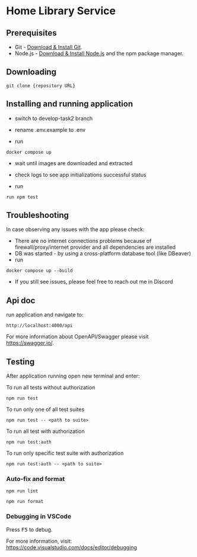 # Home Library Service

## Prerequisites

- Git - [Download & Install Git](https://git-scm.com/downloads).
- Node.js - [Download & Install Node.js](https://nodejs.org/en/download/) and the npm package manager.

## Downloading

```
git clone {repository URL}
```

## Installing and running application

- switch to develop-task2 branch

- rename .env.example to .env

- run

```
docker compose up
```

- wait until images are downloaded and extracted
- check logs to see app initializations successful status

- run

```
run npm test
```

## Troubleshooting

In case observing any issues with the app please check:

- There are no internet connections problems because of firewall/proxy/internet provider and all dependencies are installed
- DB was started - by using a cross-platform database tool (like DBeaver)
- run

```
docker compose up --build
```

- If you still see issues, please feel free to reach out me in Discord

## Api doc

run application and navigate to:

```
http://localhost:4000/api
```

For more information about OpenAPI/Swagger please visit https://swagger.io/.

## Testing

After application running open new terminal and enter:

To run all tests without authorization

```
npm run test
```

To run only one of all test suites

```
npm run test -- <path to suite>
```

To run all test with authorization

```
npm run test:auth
```

To run only specific test suite with authorization

```
npm run test:auth -- <path to suite>
```

### Auto-fix and format

```
npm run lint
```

```
npm run format
```

### Debugging in VSCode

Press <kbd>F5</kbd> to debug.

For more information, visit: https://code.visualstudio.com/docs/editor/debugging
